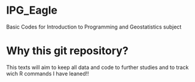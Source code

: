 # IPG_Eagle
Basic Codes for Introduction to Programming and Geostatistics subject

# Why this git repository?
This texts will aim to keep all data and code to further studies and to track wich R commands I have leaned!!
